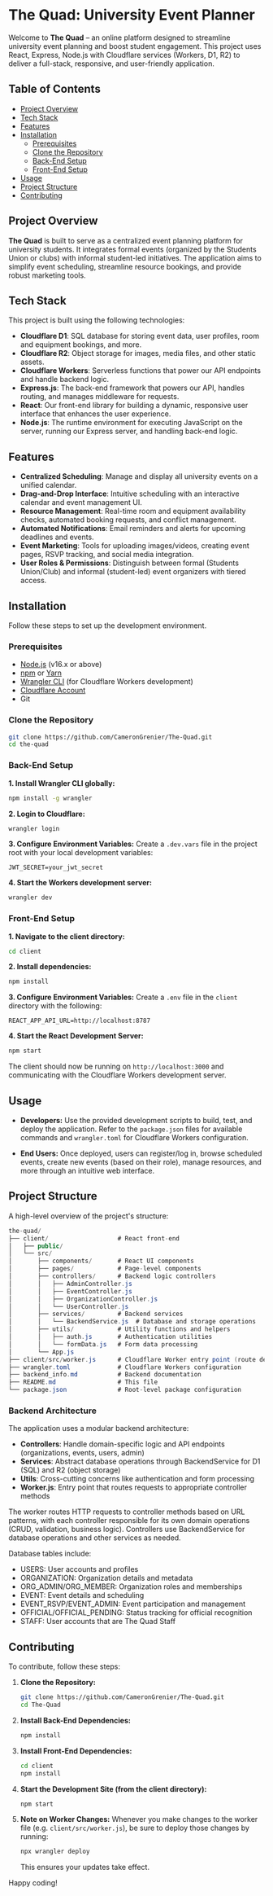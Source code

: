 # The Quad: University Event Planner

Welcome to **The Quad** – an online platform designed to streamline university event planning and boost student engagement. This project uses React, Express, Node.js with Cloudflare services (Workers, D1, R2) to deliver a full-stack, responsive, and user-friendly application.

## Table of Contents

- [Project Overview](#project-overview)
- [Tech Stack](#tech-stack)
- [Features](#features)
- [Installation](#installation)
  - [Prerequisites](#prerequisites)
  - [Clone the Repository](#clone-the-repository)
  - [Back-End Setup](#back-end-setup)
  - [Front-End Setup](#front-end-setup)
- [Usage](#usage)
- [Project Structure](#project-structure)
- [Contributing](#contributing)

## <a name="project-overview"></a>Project Overview

**The Quad** is built to serve as a centralized event planning platform for university students. It integrates formal events (organized by the Students Union or clubs) with informal student-led initiatives. The application aims to simplify event scheduling, streamline resource bookings, and provide robust marketing tools.

## <a name="tech-stack"></a>Tech Stack

This project is built using the following technologies:

- **Cloudflare D1**: SQL database for storing event data, user profiles, room and equipment bookings, and more.
- **Cloudflare R2**: Object storage for images, media files, and other static assets.
- **Cloudflare Workers**: Serverless functions that power our API endpoints and handle backend logic.
- **Express.js**: The back-end framework that powers our API, handles routing, and manages middleware for requests.
- **React**: Our front-end library for building a dynamic, responsive user interface that enhances the user experience.
- **Node.js**: The runtime environment for executing JavaScript on the server, running our Express server, and handling back-end logic.

## <a name="features"></a>Features

- **Centralized Scheduling**: Manage and display all university events on a unified calendar.
- **Drag-and-Drop Interface**: Intuitive scheduling with an interactive calendar and event management UI.
- **Resource Management**: Real-time room and equipment availability checks, automated booking requests, and conflict management.
- **Automated Notifications**: Email reminders and alerts for upcoming deadlines and events.
- **Event Marketing**: Tools for uploading images/videos, creating event pages, RSVP tracking, and social media integration.
- **User Roles & Permissions**: Distinguish between formal (Students Union/Club) and informal (student-led) event organizers with tiered access.

## Installation

Follow these steps to set up the development environment.

### <a name="prerequisites"></a>Prerequisites

- [Node.js](https://nodejs.org/en/) (v16.x or above)
- [npm](https://www.npmjs.com/) or [Yarn](https://yarnpkg.com/)
- [Wrangler CLI](https://developers.cloudflare.com/workers/wrangler/install-and-update/) (for Cloudflare Workers development)
- [Cloudflare Account](https://dash.cloudflare.com/sign-up)
- Git

### <a name="clone-the-repository"></a>Clone the Repository
```bash
git clone https://github.com/CameronGrenier/The-Quad.git
cd the-quad
```

### <a name="back-end-setup"></a>Back-End Setup
**1. Install Wrangler CLI globally:**
  ```bash
  npm install -g wrangler
  ```
**2. Login to Cloudflare:**
  ```bash
  wrangler login
  ```

**3. Configure Environment Variables:**
Create a `.dev.vars` file in the project root with your local development variables:
  ```env
  JWT_SECRET=your_jwt_secret
  ```

**4. Start the Workers development server:**
  ```bash
  wrangler dev
  ```

### <a name="front-end-setup"></a>Front-End Setup
**1. Navigate to the client directory:**
  ```bash
  cd client
  ```
**2. Install dependencies:**
  ```bash
  npm install
  ```
**3. Configure Environment Variables:**
Create a `.env` file in the `client` directory with the following:
  ```env
  REACT_APP_API_URL=http://localhost:8787
  ```
**4. Start the React Development Server:**
  ```bash
  npm start
  ```
The client should now be running on `http://localhost:3000` and communicating with the Cloudflare Workers development server.

## <a name="usage"></a>Usage
- **Developers:**
Use the provided development scripts to build, test, and deploy the application. Refer to the `package.json` files for available commands and `wrangler.toml` for Cloudflare Workers configuration.

- **End Users:**
Once deployed, users can register/log in, browse scheduled events, create new events (based on their role), manage resources, and more through an intuitive web interface.

## <a name="project-structure"></a>Project Structure
A high-level overview of the project's structure:
```csharp
the-quad/
├── client/                   # React front-end
│   ├── public/
│   └── src/
│       ├── components/       # React UI components
│       ├── pages/            # Page-level components
│       ├── controllers/      # Backend logic controllers
│       │   ├── AdminController.js
│       │   ├── EventController.js
│       │   ├── OrganizationController.js
│       │   └── UserController.js
│       ├── services/         # Backend services
│       │   └── BackendService.js  # Database and storage operations
│       ├── utils/            # Utility functions and helpers
│       │   ├── auth.js       # Authentication utilities
│       │   └── formData.js   # Form data processing
│       └── App.js
├── client/src/worker.js      # Cloudflare Worker entry point (route definitions)
├── wrangler.toml             # Cloudflare Workers configuration
├── backend_info.md           # Backend documentation
├── README.md                 # This file
└── package.json              # Root-level package configuration
```

### Backend Architecture
The application uses a modular backend architecture:

- **Controllers**: Handle domain-specific logic and API endpoints (organizations, events, users, admin)
- **Services**: Abstract database operations through BackendService for D1 (SQL) and R2 (object storage)
- **Utils**: Cross-cutting concerns like authentication and form processing
- **Worker.js**: Entry point that routes requests to appropriate controller methods

The worker routes HTTP requests to controller methods based on URL patterns, with each controller responsible for its own domain operations (CRUD, validation, business logic). Controllers use BackendService for database operations and other services as needed.

Database tables include:
- USERS: User accounts and profiles
- ORGANIZATION: Organization details and metadata  
- ORG_ADMIN/ORG_MEMBER: Organization roles and memberships
- EVENT: Event details and scheduling
- EVENT_RSVP/EVENT_ADMIN: Event participation and management
- OFFICIAL/OFFICIAL_PENDING: Status tracking for official recognition
- STAFF: User accounts that are The Quad Staff

## <a name="contributing"></a>Contributing
To contribute, follow these steps:
1. **Clone the Repository:**
   ```bash
   git clone https://github.com/CameronGrenier/The-Quad.git
   cd The-Quad
   ```
2. **Install Back-End Dependencies:**
   ```bash
   npm install
   ```
3. **Install Front-End Dependencies:**
   ```bash
   cd client
   npm install
   ```
4. **Start the Development Site (from the client directory):**
   ```bash
   npm start
   ```
5. **Note on Worker Changes:**
   Whenever you make changes to the worker file (e.g. `client/src/worker.js`), be sure to deploy those changes by running:
   ```bash
   npx wrangler deploy
   ```
   This ensures your updates take effect.

Happy coding!

